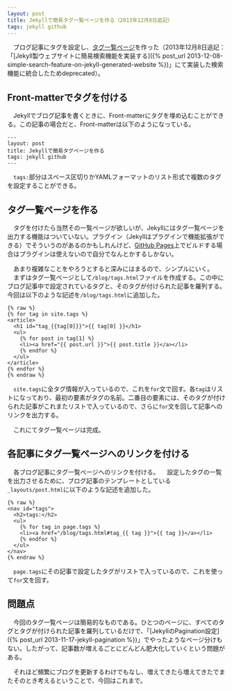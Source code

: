 ```yaml
---
layout: post
title: Jekyllで簡易タグ一覧ページを作る（2013年12月8日追記）
tags: jekyll github
---
```

　ブログ記事にタグを設定し、[タグ一覧ページ](/blog/tags.html)を作った（2013年12月8日追記：「[Jekyll製ウェブサイトに簡易検索機能を実装する]({% post_url 2013-12-08-simple-search-feature-on-jekyll-generated-website %})」にて実装した検索機能に統合したためdeprecated）。

## Front-matterでタグを付ける

　Jekyllでブログ記事を書くときに、Front-matterにタグを埋め込むことができる。この記事の場合だと、Front-matterは以下のようになっている。

```
---
layout: post
title: Jekyllで簡易タグページを作る
tags: jekyll github
---
```

　`tags:`部分はスペース区切りかYAMLフォーマットのリスト形式で複数のタグを設定することができる。

## タグ一覧ページを作る

　タグを付けたら当然その一覧ページが欲しいが、Jekyllにはタグ一覧ページを出力する機能はついていない。プラグイン（Jekyllはプラグインで機能拡張ができる）でそういうのがあるのかもしれんけど、[GitHub Pages](http://pages.github.com)上でビルドする場合はプラグインは使えないので自分でなんとかするしかない。

　あまり複雑なことをやろうとすると深みにはまるので、シンプルにいく。
　まずはタグ一覧ページとして`/blog/tags.html`ファイルを作成する。この中にブログ記事中で設定されているタグと、そのタグが付けられた記事を羅列する。今回は以下のような記述を`/blog/tags.html`に追加した。

```
{% raw %}
{% for tag in site.tags %}
<article>
  <h1 id="tag_{{tag[0]}}">{{ tag[0] }}</h1>
  <ul>
    {% for post in tag[1] %}
    <li><a href="{{ post.url }}">{{ post.title }}</a></li>
    {% endfor %}
  </ul>
</article>
{% endfor %}
{% endraw %}
```

　`site.tags`に全タグ情報が入っているので、これを`for`文で回す。各`tag`はリストになっており、最初の要素がタグの名前。二番目の要素には、そのタグが付けられた記事がこれまたリストで入っているので、さらに`for`文を回して記事へのリンクを出力する。

　これにてタグ一覧ページは完成。

## 各記事にタグ一覧ページへのリンクを付ける

　各ブログ記事にタグ一覧ページへのリンクを付ける。
　設定したタグの一覧を出力させるために、ブログ記事のテンプレートとしている`_layouts/post.html`に以下のような記述を追加した。

```
{% raw %}
<nav id="tags">
  <h2>tags:</h2>
  <ul>
    {% for tag in page.tags %}
    <li><a href="/blog/tags.html#tag_{{ tag }}">{{ tag }}</a></li>
    {% endfor %}
  </ul>
</nav>
{% endraw %}
```

　`page.tags`にその記事で設定したタグがリストで入っているので、これを使って`for`文を回す。

## 問題点

　今回のタグ一覧ページは簡易的なものである。ひとつのページに、すべてのタグとタグが付けられた記事を羅列しているだけで、「[JekyllのPagination設定]({% post_url 2013-11-17-jekyll-pagination %})」でやったようなページ分けもない。したがって、記事数が増えるごとにどんどん肥大化していくという問題がある。

　それほど頻繁にブログを更新するわけでもなし、増えてきたら増えてきたでまたそのとき考えるということで、今回はこれまで。

